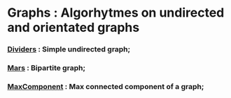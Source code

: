 # Graphs : Algorhytmes on undirected and orientated graphs

### [Dividers](https://github.com/personalfebus/Graphs/tree/master/Dividers) : Simple undirected graph;

### [Mars](https://github.com/personalfebus/Graphs/tree/master/Mars) : Bipartite graph;

### [MaxComponent](https://github.com/personalfebus/Graphs/tree/master/MaxComponent) : Max connected component of a graph;
